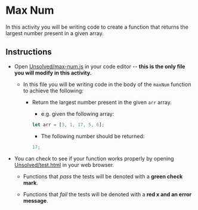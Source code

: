 # Max Num

In this activity you will be writing code to create a function that returns the largest number present in a given array.

## Instructions

- Open [Unsolved/max-num.js](Unsolved/max-num.js) in your code editor -- **this is the only file you will modify in this activity.**

  - In this file you will be writing code in the body of the `maxNum` function to achieve the following:

    - Return the largest number present in the given `arr` array.

      - e.g. given the following array:

      ```js
      let arr = [3, 1, 17, 5, 6];
      ```

      - The following number should be returned:

      ```js
      17;
      ```

- You can check to see if your function works properly by opening [Unsolved/test.html](Unsolved/test.html) in your web browser.

  - Functions that _pass_ the tests will be denoted with a **green check mark**.

  - Functions that _fail_ the tests will be denoted with a **red x and an error message**.

